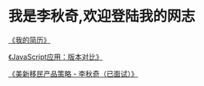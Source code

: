 # 我是李秋奇,欢迎登陆我的网志

[《我的简历》](https://qiuqi.li/Resume)

[《JavaScript应用：版本对比》](https://qiuqi.li/versionCompare/)

[《美新移民产品策略 - 李秋奇（已面试）》](https://qiuqi.li/mxvisa/)